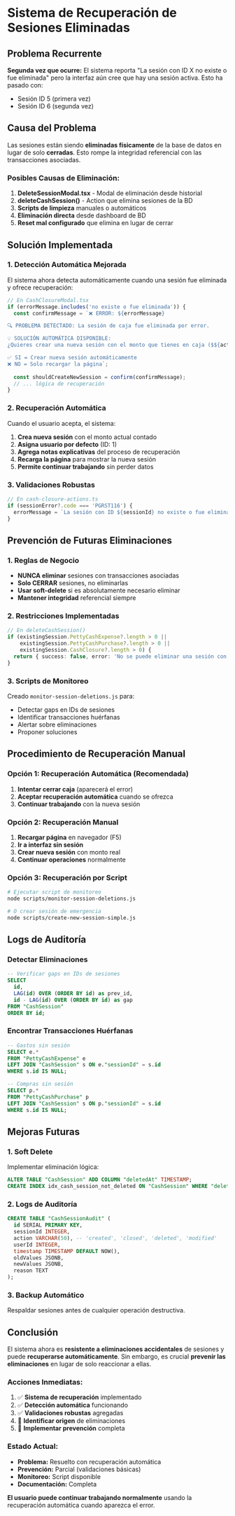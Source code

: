 # Sistema de Recuperación de Sesiones Eliminadas

## Problema Recurrente
**Segunda vez que ocurre:** El sistema reporta "La sesión con ID X no existe o fue eliminada" pero la interfaz aún cree que hay una sesión activa. Esto ha pasado con:
- Sesión ID 5 (primera vez)
- Sesión ID 6 (segunda vez)

## Causa del Problema
Las sesiones están siendo **eliminadas físicamente** de la base de datos en lugar de solo **cerradas**. Esto rompe la integridad referencial con las transacciones asociadas.

### Posibles Causas de Eliminación:
1. **DeleteSessionModal.tsx** - Modal de eliminación desde historial
2. **deleteCashSession()** - Action que elimina sesiones de la BD
3. **Scripts de limpieza** manuales o automáticos
4. **Eliminación directa** desde dashboard de BD
5. **Reset mal configurado** que elimina en lugar de cerrar

## Solución Implementada

### 1. Detección Automática Mejorada
El sistema ahora detecta automáticamente cuando una sesión fue eliminada y ofrece recuperación:

```typescript
// En CashClosureModal.tsx
if (errorMessage.includes('no existe o fue eliminada')) {
  const confirmMessage = `❌ ERROR: ${errorMessage}

🔍 PROBLEMA DETECTADO: La sesión de caja fue eliminada por error.

💡 SOLUCIÓN AUTOMÁTICA DISPONIBLE:
¿Quieres crear una nueva sesión con el monto que tienes en caja ($${actualCash.toLocaleString()})?

✅ SI = Crear nueva sesión automáticamente
❌ NO = Solo recargar la página`;
  
  const shouldCreateNewSession = confirm(confirmMessage);
  // ... lógica de recuperación
}
```

### 2. Recuperación Automática
Cuando el usuario acepta, el sistema:
1. **Crea nueva sesión** con el monto actual contado
2. **Asigna usuario por defecto** (ID: 1)
3. **Agrega notas explicativas** del proceso de recuperación
4. **Recarga la página** para mostrar la nueva sesión
5. **Permite continuar trabajando** sin perder datos

### 3. Validaciones Robustas
```typescript
// En cash-closure-actions.ts
if (sessionError?.code === 'PGRST116') {
  errorMessage = `La sesión con ID ${sessionId} no existe o fue eliminada`;
}
```

## Prevención de Futuras Eliminaciones

### 1. Reglas de Negocio
- **NUNCA eliminar** sesiones con transacciones asociadas
- **Solo CERRAR** sesiones, no eliminarlas
- **Usar soft-delete** si es absolutamente necesario eliminar
- **Mantener integridad** referencial siempre

### 2. Restricciones Implementadas
```typescript
// En deleteCashSession()
if (existingSession.PettyCashExpense?.length > 0 || 
    existingSession.PettyCashPurchase?.length > 0 ||
    existingSession.CashClosure?.length > 0) {
  return { success: false, error: 'No se puede eliminar una sesión con transacciones asociadas' };
}
```

### 3. Scripts de Monitoreo
Creado `monitor-session-deletions.js` para:
- Detectar gaps en IDs de sesiones
- Identificar transacciones huérfanas
- Alertar sobre eliminaciones
- Proponer soluciones

## Procedimiento de Recuperación Manual

### Opción 1: Recuperación Automática (Recomendada)
1. **Intentar cerrar caja** (aparecerá el error)
2. **Aceptar recuperación automática** cuando se ofrezca
3. **Continuar trabajando** con la nueva sesión

### Opción 2: Recuperación Manual
1. **Recargar página** en navegador (F5)
2. **Ir a interfaz sin sesión** 
3. **Crear nueva sesión** con monto real
4. **Continuar operaciones** normalmente

### Opción 3: Recuperación por Script
```bash
# Ejecutar script de monitoreo
node scripts/monitor-session-deletions.js

# O crear sesión de emergencia
node scripts/create-new-session-simple.js
```

## Logs de Auditoría

### Detectar Eliminaciones
```sql
-- Verificar gaps en IDs de sesiones
SELECT 
  id,
  LAG(id) OVER (ORDER BY id) as prev_id,
  id - LAG(id) OVER (ORDER BY id) as gap
FROM "CashSession" 
ORDER BY id;
```

### Encontrar Transacciones Huérfanas
```sql
-- Gastos sin sesión
SELECT e.* 
FROM "PettyCashExpense" e
LEFT JOIN "CashSession" s ON e."sessionId" = s.id
WHERE s.id IS NULL;

-- Compras sin sesión
SELECT p.* 
FROM "PettyCashPurchase" p
LEFT JOIN "CashSession" s ON p."sessionId" = s.id
WHERE s.id IS NULL;
```

## Mejoras Futuras

### 1. Soft Delete
Implementar eliminación lógica:
```sql
ALTER TABLE "CashSession" ADD COLUMN "deletedAt" TIMESTAMP;
CREATE INDEX idx_cash_session_not_deleted ON "CashSession" WHERE "deletedAt" IS NULL;
```

### 2. Logs de Auditoría
```sql
CREATE TABLE "CashSessionAudit" (
  id SERIAL PRIMARY KEY,
  sessionId INTEGER,
  action VARCHAR(50), -- 'created', 'closed', 'deleted', 'modified'
  userId INTEGER,
  timestamp TIMESTAMP DEFAULT NOW(),
  oldValues JSONB,
  newValues JSONB,
  reason TEXT
);
```

### 3. Backup Automático
Respaldar sesiones antes de cualquier operación destructiva.

## Conclusión

El sistema ahora es **resistente a eliminaciones accidentales** de sesiones y puede **recuperarse automáticamente**. Sin embargo, es crucial **prevenir las eliminaciones** en lugar de solo reaccionar a ellas.

### Acciones Inmediatas:
1. ✅ **Sistema de recuperación** implementado
2. ✅ **Detección automática** funcionando  
3. ✅ **Validaciones robustas** agregadas
4. 🔄 **Identificar origen** de eliminaciones
5. 🔄 **Implementar prevención** completa

### Estado Actual:
- **Problema:** Resuelto con recuperación automática
- **Prevención:** Parcial (validaciones básicas)
- **Monitoreo:** Script disponible
- **Documentación:** Completa

**El usuario puede continuar trabajando normalmente** usando la recuperación automática cuando aparezca el error. 
